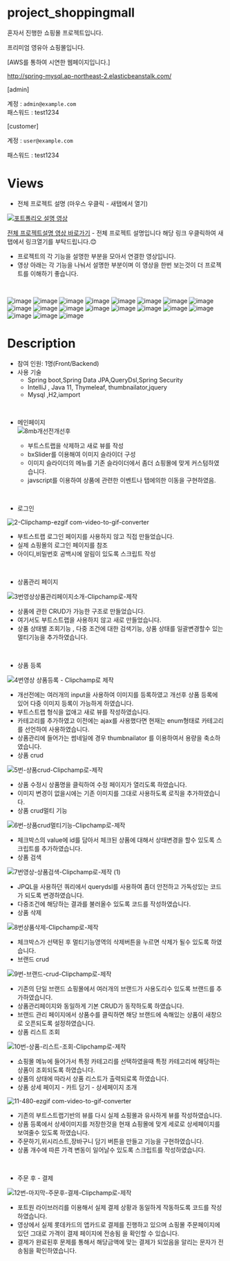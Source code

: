 # project_shoppingmall

혼자서 진행한 쇼핑몰 프로젝트입니다.

프리미엄 영유아 쇼핑몰입니다.
<p></p>

[AWS를 통하여 시연한 웹페이지입니다.]<p></p>
<a href="http://spring-mysql.ap-northeast-2.elasticbeanstalk.com/" target="_blank"> http://spring-mysql.ap-northeast-2.elasticbeanstalk.com/
</a><p></p>
[admin]<p></p>
계정 : `admin@example.com`                 
패스워드 : test1234

[customer]<p></p>
계정 : `user@example.com` <p></p>
패스워드 : test1234 <p></p>

# Views

* 전체 프로젝트 설명 (마우스 우클릭 - 새탭에서 열기)
<a href="https://www.youtube.com/watch?v=dvROwZE9FsQ" target="_blank">
    <img src="https://img.youtube.com/vi/dvROwZE9FsQ/0.jpg" alt="포트폴리오 설명 영상">
</a>

[전체 프로젝트설명 영상 바로가기](https://www.youtube.com/watch?v=dvROwZE9FsQ)   - 전체 프로젝트 설명입니다 해당 링크 우클릭하여 새탭에서 링크열기를 부탁드립니다.😊

* 프로젝트의 각 기능을 설명한 부분을 모아서 연결한 영상입니다.
* 영상 아래는 각 기능을 나눠서 설명한 부분이며 이 영상을 한번 보는것이 더 프로젝트를 이해하기 좋습니다.
<br>

![image](https://github.com/user-attachments/assets/0f3f6d73-046a-433b-bb78-2f6e4444f5cf)
![image](https://github.com/user-attachments/assets/a77701c6-9732-4143-bf65-845cf2edda4e)
![image](https://github.com/user-attachments/assets/eacc0675-966d-4bb1-ac19-16cb980cfe32)
![image](https://github.com/user-attachments/assets/805cb7c9-003a-423d-b5e5-5b2061628781)
![image](https://github.com/user-attachments/assets/9bfe72e3-e516-42c0-a17f-9082c79e1502)
![image](https://github.com/user-attachments/assets/57951358-6982-4947-a9c7-ec349cc6f200)
![image](https://github.com/user-attachments/assets/9cbb77ce-a479-46b9-a2fc-c375b18cb69f)
![image](https://github.com/user-attachments/assets/80c8acf2-71a7-441e-9762-38cc0ed4cd40)
![image](https://github.com/user-attachments/assets/a7aa2424-8108-4afe-a989-fac2ece7da02)
![image](https://github.com/user-attachments/assets/4515a82d-aa02-46c5-b15f-ac491412aaef)
![image](https://github.com/user-attachments/assets/c846cd7d-7386-41d6-abb0-97d73ae47775)
![image](https://github.com/user-attachments/assets/49dfd1ff-6dd9-46d4-822f-892a31cf589b)
![image](https://github.com/user-attachments/assets/716cfc09-eafa-4286-8ed5-28a87f86321f)
![image](https://github.com/user-attachments/assets/6c689d57-5b13-4179-9e84-2842bc0f73e5)
![image](https://github.com/user-attachments/assets/c710d8f2-36e2-42c9-bfa9-f00f55cee595)
![image](https://github.com/user-attachments/assets/8dfcdba4-d8e1-4416-9d38-a404beef6a73)
![image](https://github.com/user-attachments/assets/0fe011c6-f3e9-4ae9-a348-45e1cf9a88e4)
![image](https://github.com/user-attachments/assets/bad10287-5e7f-4305-8cbc-15d38dc5df94)
![image](https://github.com/user-attachments/assets/492a8f55-00e3-49b4-a514-92b268254a46)







  


# Description

* 참여 인원: 1명(Front/Backend)
* 사용 기술
  * Spring boot,Spring Data JPA,QueryDsl,Spring Security
  * IntelliJ , Java 11, Thymeleaf, thumbnailator,jquery
  * Mysql ,H2,iamport 

&nbsp;
* 메인페이지  
![8mb개선전개선후](https://github.com/user-attachments/assets/fde8a04a-fa5f-4053-91e3-dc4eb2a79912)

  * 부트스트랩을 삭제하고 새로 뷰를 작성
  * bxSlider를 이용해여 이미지 슬라이더 구성
  * 이미지 슬라이더의 메뉴를 기존 슬라이더에서 좀더 쇼핑몰에 맞게 커스텀하였습니다.
  * javscript를 이용하여 상품에 관련한 이벤트나 탭에의한 이동을 구현하였음.


&nbsp;

* 로그인

![2-Clipchamp-ezgif com-video-to-gif-converter](https://github.com/user-attachments/assets/245384d2-1ea6-4f6d-ba55-eb9d09baf981)

  * 부트스트랩 로그인 페이지를 사용하지 않고 직접 만들었습니다.
  * 실제 쇼핑몰의 로그인 페이지를 참조
  * 아이디,비밀번호 공백시에 알림이 있도록 스크립트 작성

&nbsp;
* 상품관리 페이지
  
![3번영상상품관리페이지소개-Clipchamp로-제작](https://github.com/user-attachments/assets/95caac63-e7f6-4e9f-9c52-923dd1454c94)

  * 상품에 관한 CRUD가 가능한 구조로 만들었습니다.
  * 여기서도 부트스트랩을 사용하지 않고 새로 만들었습니다.
  * 상품 상태별 조회기능 , 다중 조건에 대한 검색기능, 상품 상태를 일괄변경할수 있는 멀티기능을 추가하였습니다.
    
&nbsp;
* 상품 등록

![4번영상 상품등록 - Clipchamp로 제작](https://github.com/user-attachments/assets/9e856fea-1e9f-499a-93a5-8867477f6c4f)

  * 개선전에는 여러개의 input을 사용하여 이미지를 등록하였고 개선후 상품 등록에 있어 다중 이미지 등록이 가능하게 하였습니다.
  * 부트스트랩 형식을 없애고 새로 뷰를 작성하였습니다.
  * 카테고리를 추가하였고 이전에는 ajax를 사용했다면 현재는 enum형태로 카테고리를 선언하여 사용하였습니다.
  * 상품관리에 들어가는 썸네일에 경우 thumbnailator 를 이용하여서 용량을 축소하였습니다.
&nbsp;
* 상품 crud
  
![5번-상품crud-Clipchamp로-제작](https://github.com/user-attachments/assets/c505b21c-af4a-4865-88b9-f31299899899)

  * 상품 수정시 상품명을 클릭하여 수정 페이지가 열리도록 하였습니다.
  * 이미지 변경이 없을시에는 기존 이미지를 그대로 사용하도록 로직을 추가하였습니다.
&nbsp;
* 상품 crud멀티 기능
  
![6번-상품crud멀티기능-Clipchamp로-제작](https://github.com/user-attachments/assets/a705a804-7166-41e2-8446-fc3d017ee956)

  * 체크박스의 value에 id를 담아서 체크된 상품에 대해서 상태변경을 할수 있도록 스크립트를 추가하였습니다.
&nbsp;
* 상품 검색
  
![7번영상-상품검색-Clipchamp로-제작 (1)](https://github.com/user-attachments/assets/3a1a7909-b439-4716-85e8-01b3a5b531e1)

  * JPQL을 사용하던 쿼리에서 querydsl를 사용하여 좀더 안전하고 가독성있는 코드가 되도록 변경하였습니다.
  * 다중조건에 해당하는 결과를 불러올수 있도록 코드를 작성하였습니다.
&nbsp;
* 상품 삭제
  
![8번상품삭제-Clipchamp로-제작](https://github.com/user-attachments/assets/630cb8aa-89a9-4d7a-ba4f-8600477e417e)

  * 체크박스가 선택된 후  멀티기능영역의 삭제버튼을 누르면 삭제가 될수 있도록 하였습니다.
&nbsp;
* 브랜드 crud
  
![9번-브랜드-crud-Clipchamp로-제작](https://github.com/user-attachments/assets/9f7bdb66-7ddf-4d54-b202-8fff3b68de32)

  * 기존의 단일 브랜드 쇼핑몰에서 여러개의 브랜드가 사용도리수 있도록 브랜드를 추가하였습니다.
  * 상품관리페이지와 동일하게 기본 CRUD가 동작하도록 하였습니다.
  * 브랜드 관리 페이지에서 상품수를 클릭하면 해당 브랜드에 속해있는 상품이 새창으로 오픈되도록 설정하였습니다.
&nbsp;
* 상품 리스트 조회
  
![10번-상품-리스트-조회-Clipchamp로-제작](https://github.com/user-attachments/assets/2cded756-1f8f-4208-a121-3ce1a0141e0f)

  * 쇼핑몰 메뉴에 들어가서 특정 카테고리를 선택하였을때 특정 카테고리에 해당하는 상품이 조회되도록 하였습니다.
  * 상품의 상태에 따라서 상품 리스트가 출력되로록 하였습니다.
&nbsp;
* 상품 상세 페이지 - 카트 담기 - 상세페이지 조개
   
![11-480-ezgif com-video-to-gif-converter](https://github.com/user-attachments/assets/50437c51-7ace-45c5-8ad7-19c80c3441b0)


  * 기존의 부트스트랩기반의 뷰를 다시 실제 쇼핑몰과 유사하게 뷰를 작성하였습니다.
  * 상품 등록에서 상세이미지를 저장한것을 현재 쇼핑몰에 맞게 세로로 상세페이지를 보여줄수 있도록 하였습니다.
  * 주문하기,위시리스트,장바구니 담기 버튼을 만들고 기능을 구현하였습니다.
  * 상품 개수에 따른 가격 변동이 일어날수 있도록 스크립트를 작성하였습니다.

&nbsp;   
* 주문 후 - 결제
  
![12번-마지막-주문후-결제-Clipchamp로-제작](https://github.com/user-attachments/assets/6a7e6692-5eb6-439f-8775-c94944cd1f26)

  * 포트원 라이브러리를 이용해서 실제 결제 상황과 동일하게 작동하도록 코드를 작성하였습니다.
  * 영상에서 실제 롯데카드의 앱카드로 결제를 진행하고 있으며 쇼핑몰 주문페이지에 있던 그대로 가격이 결제 페이지에 전송됨 을 확인할 수 있습니다.
  * 결제가 완료된후 문제를 통해서 해당금액에 맞는 결제가 되었음을 알리는 문자가 전송됨을 확인하였습니다.





















